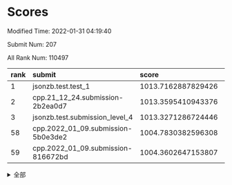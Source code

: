 # Scores

Modified Time: 2022-01-31 04:19:40

Submit Num: 207

All Rank Num: 110497

| rank |               submit               |       score        |       sigma        | pk_num |
| :--- | :--------------------------------- | :----------------- | :----------------- | :----- |
| 1    | jsonzb.test.test_1                 | 1013.7162887829426 | 0.8143288297916615 | 2134   |
| 2    | cpp.21_12_24.submission-2b2ea0d7   | 1013.3595410943376 | 0.8007610039860875 | 2136   |
| 3    | jsonzb.test.submission_level_4     | 1013.3271286724446 | 0.7945672245116893 | 2136   |
| 58   | cpp.2022_01_09.submission-5b0e3de2 | 1004.7830382596308 | 0.7115929243412753 | 2134   |
| 59   | cpp.2022_01_09.submission-816672bd | 1004.3602647153807 | 0.7331535358018739 | 2137   |


<details>
<summary>全部</summary>

| rank |                 submit                 |       score        |       sigma        | pk_num |
| :--- | :------------------------------------- | :----------------- | :----------------- | :----- |
| 1    | jsonzb.test.test_1                     | 1013.7162887829426 | 0.8143288297916615 | 2134   |
| 2    | cpp.21_12_24.submission-2b2ea0d7       | 1013.3595410943376 | 0.8007610039860875 | 2136   |
| 3    | jsonzb.test.submission_level_4         | 1013.3271286724446 | 0.7945672245116893 | 2136   |
| 4    | gobigger.level_3.submission_level_3_45 | 1011.7423076618109 | 0.7824357995783399 | 2138   |
| 5    | gobigger.level_3.submission_level_3_5  | 1011.6873837973649 | 0.790693821764287  | 2131   |
| 6    | gobigger.level_3.submission_level_3_10 | 1011.2526063643749 | 0.7849650238487312 | 2137   |
| 7    | gobigger.level_3.submission_level_3_39 | 1011.215398231949  | 0.7621177907953957 | 2136   |
| 8    | gobigger.level_3.submission_level_3_22 | 1011.1610707586688 | 0.7761765467285219 | 2132   |
| 9    | gobigger.level_3.submission_level_3_0  | 1010.8923908487944 | 0.7823674365866564 | 2135   |
| 10   | gobigger.level_3.submission_level_3_17 | 1010.8085102551311 | 0.7595129714303968 | 2135   |
| 11   | gobigger.level_3.submission_level_3_20 | 1010.8031539831817 | 0.7648456993787264 | 2132   |
| 12   | gobigger.level_3.submission_level_3_11 | 1010.7895004130179 | 0.743936491635926  | 2135   |
| 13   | gobigger.level_3.submission_level_3_38 | 1010.6501393793005 | 0.7706712362547019 | 2139   |
| 14   | gobigger.level_3.submission_level_3_44 | 1010.5944513633135 | 0.7659528842000767 | 2137   |
| 15   | gobigger.level_3.submission_level_3_28 | 1010.5265700915648 | 0.7904395708817307 | 2139   |
| 16   | gobigger.level_3.submission_level_3_41 | 1010.4877733625337 | 0.7729488017253816 | 2133   |
| 17   | gobigger.level_3.submission_level_3_30 | 1010.4763374379831 | 0.7615543767067093 | 2132   |
| 18   | gobigger.level_3.submission_level_3_23 | 1010.4742809097899 | 0.7567186048850176 | 2135   |
| 19   | gobigger.level_3.submission_level_3_27 | 1010.434383590512  | 0.7443874281881674 | 2133   |
| 20   | gobigger.level_3.submission_level_3_6  | 1010.3843300503345 | 0.7498094476296268 | 2134   |
| 21   | gobigger.level_3.submission_level_3_24 | 1010.3491666659049 | 0.7586175376878763 | 2135   |
| 22   | gobigger.level_3.submission_level_3_3  | 1010.2374457202617 | 0.7656359306714582 | 2132   |
| 23   | gobigger.level_3.submission_level_3_32 | 1010.1249598622284 | 0.7823967014496952 | 2129   |
| 24   | gobigger.level_3.submission_level_3_26 | 1010.0550406062865 | 0.7444374337812695 | 2137   |
| 25   | gobigger.level_3.submission_level_3_15 | 1010.0237192273217 | 0.7506390658520167 | 2138   |
| 26   | gobigger.level_3.submission_level_3_40 | 1009.9923792316692 | 0.7367823982246701 | 2133   |
| 27   | gobigger.level_3.submission_level_3_35 | 1009.9549396164783 | 0.7542173819221705 | 2137   |
| 28   | gobigger.level_3.submission_level_3_8  | 1009.9338774542217 | 0.7696702214664629 | 2136   |
| 29   | gobigger.level_3.submission_level_3_12 | 1009.9168839757044 | 0.7575056737526931 | 2137   |
| 30   | gobigger.level_3.submission_level_3_16 | 1009.8669137440587 | 0.7381142591089834 | 2132   |
| 31   | gobigger.level_3.submission_level_3_48 | 1009.7834159513321 | 0.7707010556110038 | 2135   |
| 32   | gobigger.level_3.submission_level_3_36 | 1009.7559869132168 | 0.7817831901750486 | 2138   |
| 33   | gobigger.level_3.submission_level_3_46 | 1009.7418910538613 | 0.7531639786126528 | 2133   |
| 34   | gobigger.level_3.submission_level_3_19 | 1009.6899642875998 | 0.7405396063678861 | 2128   |
| 35   | gobigger.level_3.submission_level_3_34 | 1009.5296739222418 | 0.748547151982128  | 2136   |
| 36   | gobigger.level_3.submission_level_3_49 | 1009.4562784235766 | 0.7658282221132787 | 2129   |
| 37   | gobigger.level_3.submission_level_3_13 | 1009.4493084998466 | 0.7540422786816844 | 2135   |
| 38   | gobigger.level_3.submission_level_3_7  | 1009.4200157684621 | 0.7385953716646715 | 2136   |
| 39   | gobigger.level_3.submission_level_3_14 | 1009.3175968501839 | 0.7568738262550386 | 2134   |
| 40   | gobigger.level_3.submission_level_3_29 | 1009.223641991875  | 0.7492633470772083 | 2131   |
| 41   | gobigger.level_3.submission_level_3_18 | 1009.2010352444811 | 0.7375125192192856 | 2135   |
| 42   | gobigger.level_3.submission_level_3_33 | 1009.143807181722  | 0.7421287503318602 | 2138   |
| 43   | gobigger.level_3.submission_level_3_9  | 1009.0342968036933 | 0.7653056015228803 | 2141   |
| 44   | gobigger.level_3.submission_level_3_42 | 1009.0342683039594 | 0.7501798795444864 | 2135   |
| 45   | gobigger.level_3.submission_level_3_43 | 1009.0050223762519 | 0.7453134110793266 | 2133   |
| 46   | gobigger.level_3.submission_level_3_4  | 1008.5404792423777 | 0.7509022967369985 | 2135   |
| 47   | gobigger.level_3.submission_level_3_1  | 1008.5072865809881 | 0.7391017991033023 | 2134   |
| 48   | gobigger.level_3.submission_level_3_25 | 1008.3693090000844 | 0.7513702994593978 | 2139   |
| 49   | gobigger.level_3.submission_level_3_2  | 1008.2963901998843 | 0.7380937542453206 | 2130   |
| 50   | gobigger.level_3.submission_level_3_31 | 1008.2684247436606 | 0.7387163697915238 | 2136   |
| 51   | gobigger.level_3.submission_level_3_37 | 1008.2642434229074 | 0.7346956959234049 | 2140   |
| 52   | gobigger.level_3.submission_level_3_21 | 1008.0954529327958 | 0.7437141035596658 | 2133   |
| 53   | gobigger.level_3.submission_level_3_47 | 1007.8121670449482 | 0.7517810409240248 | 2130   |
| 54   | gobigger.level_1.submission_level_1_34 | 1005.4997231581199 | 0.7357338012496708 | 2132   |
| 55   | gobigger.level_1.submission_level_1_47 | 1005.1812771857867 | 0.7226450948492519 | 2138   |
| 56   | gobigger.level_1.submission_level_1_42 | 1004.9253992458782 | 0.7237691963275107 | 2139   |
| 57   | gobigger.level_1.submission_level_1_27 | 1004.79963807711   | 0.7229055249143498 | 2134   |
| 58   | cpp.2022_01_09.submission-5b0e3de2     | 1004.7830382596308 | 0.7115929243412753 | 2134   |
| 59   | cpp.2022_01_09.submission-816672bd     | 1004.3602647153807 | 0.7331535358018739 | 2137   |
| 60   | gobigger.level_1.submission_level_1_16 | 1004.3476652077035 | 0.7244382787236521 | 2140   |
| 61   | gobigger.level_1.submission_level_1_6  | 1004.3327948315399 | 0.7098375461974729 | 2135   |
| 62   | gobigger.level_1.submission_level_1_49 | 1004.267642800734  | 0.7255622351300023 | 2139   |
| 63   | gobigger.level_1.submission_level_1_40 | 1003.8838330201265 | 0.7041238741982419 | 2137   |
| 64   | gobigger.level_1.submission_level_1_44 | 1003.8649819203529 | 0.7145739535347391 | 2131   |
| 65   | gobigger.level_1.submission_level_1_17 | 1003.7877576286281 | 0.7304013788409295 | 2137   |
| 66   | gobigger.level_1.submission_level_1_14 | 1003.7650317482942 | 0.7209686044626197 | 2136   |
| 67   | gobigger.level_1.submission_level_1_38 | 1003.7349040378004 | 0.7153243644964056 | 2135   |
| 68   | gobigger.level_1.submission_level_1_4  | 1003.6452750034096 | 0.7219204713814508 | 2137   |
| 69   | gobigger.level_1.submission_level_1_8  | 1003.6316853340529 | 0.7103129171132392 | 2138   |
| 70   | gobigger.level_1.submission_level_1_31 | 1003.5734466155959 | 0.7121652439987034 | 2131   |
| 71   | gobigger.level_1.submission_level_1_43 | 1003.5681490718881 | 0.7056723337028056 | 2135   |
| 72   | gobigger.level_1.submission_level_1_2  | 1003.5550761649924 | 0.7205854690049543 | 2134   |
| 73   | gobigger.level_1.submission_level_1_39 | 1003.528281555631  | 0.717334073824846  | 2129   |
| 74   | gobigger.level_1.submission_level_1_0  | 1003.5012035779374 | 0.7064667172315304 | 2138   |
| 75   | gobigger.level_1.submission_level_1_30 | 1003.4698868049194 | 0.7157919573254622 | 2134   |
| 76   | gobigger.level_1.submission_level_1_41 | 1003.467907659552  | 0.7214204258828925 | 2137   |
| 77   | gobigger.level_1.submission_level_1_26 | 1003.339662801357  | 0.7204117590278911 | 2136   |
| 78   | gobigger.level_1.submission_level_1_46 | 1003.3163263293543 | 0.7260444490440334 | 2134   |
| 79   | gobigger.level_1.submission_level_1_19 | 1003.3131968547331 | 0.7146530759118006 | 2136   |
| 80   | gobigger.level_1.submission_level_1_5  | 1003.2964607533701 | 0.7161285174783055 | 2145   |
| 81   | gobigger.level_1.submission_level_1_25 | 1003.250065944729  | 0.7154791492359578 | 2132   |
| 82   | gobigger.level_1.submission_level_1_48 | 1003.1094469347707 | 0.7047060119957637 | 2140   |
| 83   | gobigger.level_1.submission_level_1_21 | 1003.1083271527697 | 0.7128011901530312 | 2134   |
| 84   | gobigger.level_1.submission_level_1_7  | 1003.0898663154511 | 0.724718608988146  | 2140   |
| 85   | gobigger.level_1.submission_level_1_11 | 1003.0633368935532 | 0.7158802035587477 | 2132   |
| 86   | gobigger.level_1.submission_level_1_24 | 1003.0527149044775 | 0.7176524267806402 | 2135   |
| 87   | gobigger.level_1.submission_level_1_36 | 1002.9471934719776 | 0.7193208803830584 | 2137   |
| 88   | gobigger.level_1.submission_level_1_32 | 1002.9280357778858 | 0.7113801854000777 | 2136   |
| 89   | gobigger.level_1.submission_level_1_28 | 1002.9122576693762 | 0.7091825473629693 | 2136   |
| 90   | gobigger.level_1.submission_level_1_45 | 1002.8994254471289 | 0.7095892374151883 | 2138   |
| 91   | gobigger.level_1.submission_level_1_18 | 1002.852061962977  | 0.7196435115539241 | 2139   |
| 92   | gobigger.level_1.submission_level_1_9  | 1002.8430210495957 | 0.7079222442951215 | 2130   |
| 93   | gobigger.level_1.submission_level_1_13 | 1002.7759895358251 | 0.7018724624689062 | 2140   |
| 94   | gobigger.level_1.submission_level_1_35 | 1002.7655527290085 | 0.707848168083083  | 2135   |
| 95   | gobigger.level_1.submission_level_1_37 | 1002.743322412083  | 0.7023501361903892 | 2137   |
| 96   | gobigger.level_1.submission_level_1_33 | 1002.7240720041061 | 0.713378642135401  | 2132   |
| 97   | gobigger.level_1.submission_level_1_1  | 1002.7133547429871 | 0.7172562064653755 | 2132   |
| 98   | gobigger.level_1.submission_level_1_12 | 1002.653382608114  | 0.7101608172212518 | 2137   |
| 99   | gobigger.level_1.submission_level_1_3  | 1002.5415430058446 | 0.7143969723931929 | 2129   |
| 100  | gobigger.level_1.submission_level_1_23 | 1002.5155543813077 | 0.7209987960851733 | 2141   |
| 101  | gobigger.level_1.submission_level_1_15 | 1002.451230307914  | 0.7169777027876344 | 2134   |
| 102  | gobigger.level_1.submission_level_1_20 | 1002.2780418340882 | 0.7054845923079436 | 2134   |
| 103  | gobigger.level_1.submission_level_1_10 | 1002.2439338571645 | 0.7090708174958243 | 2135   |
| 104  | gobigger.level_1.submission_level_1_22 | 1002.2323829293117 | 0.72211788816422   | 2133   |
| 105  | gobigger.level_1.submission_level_1_29 | 1001.2674261087953 | 0.7166706395918976 | 2137   |
| 106  | gobigger.random.submission_random_8    | 997.3774411256132  | 0.7137411919606382 | 2140   |
| 107  | gobigger.random.submission_random_19   | 997.2892291414486  | 0.7144042179616243 | 2134   |
| 108  | gobigger.random.submission_random_12   | 997.247851194279   | 0.7094178343463522 | 2135   |
| 109  | gobigger.random.submission_random_28   | 997.0209122729372  | 0.7055922964565285 | 2131   |
| 110  | gobigger.random.submission_random_20   | 996.8065563707015  | 0.7064787839647644 | 2135   |
| 111  | gobigger.random.submission_random_11   | 996.7902237942053  | 0.7063800805235315 | 2131   |
| 112  | gobigger.random.submission_random_48   | 996.7357353018754  | 0.7097288305338122 | 2134   |
| 113  | gobigger.random.submission_random_45   | 996.7348685071984  | 0.7157960222822369 | 2132   |
| 114  | gobigger.random.submission_random_37   | 996.6558556568324  | 0.7058411790633741 | 2134   |
| 115  | gobigger.random.submission_random_24   | 996.5991595917351  | 0.7190651226186262 | 2135   |
| 116  | gobigger.random.submission_random_34   | 996.5082672984156  | 0.7136324052379055 | 2139   |
| 117  | gobigger.random.submission_random_4    | 996.4653644006057  | 0.7114459744828708 | 2136   |
| 118  | gobigger.random.submission_random_44   | 996.340547530355   | 0.7281925926581523 | 2135   |
| 119  | gobigger.random.submission_random_2    | 996.239480864099   | 0.7006094803458193 | 2140   |
| 120  | gobigger.random.submission_random_38   | 996.2319648093755  | 0.7044535111129784 | 2135   |
| 121  | gobigger.random.submission_random_36   | 996.1463551618493  | 0.7181816107244227 | 2132   |
| 122  | gobigger.random.submission_random_43   | 996.0878443507763  | 0.7086307992952149 | 2139   |
| 123  | gobigger.random.submission_random_40   | 996.0674025662532  | 0.7179216799756462 | 2128   |
| 124  | gobigger.random.submission_random_27   | 996.0565542426232  | 0.7098458006228799 | 2136   |
| 125  | gobigger.random.submission_random_42   | 995.9931108520855  | 0.7212463845186221 | 2134   |
| 126  | gobigger.random.submission_random_17   | 995.9875682836827  | 0.7195343716414412 | 2130   |
| 127  | gobigger.random.submission_random_41   | 995.9620346880304  | 0.7141142834875766 | 2139   |
| 128  | gobigger.random.submission_random_46   | 995.9244485183689  | 0.7089309728053682 | 2135   |
| 129  | gobigger.random.submission_random_26   | 995.9057684960611  | 0.7009792449123222 | 2138   |
| 130  | gobigger.random.submission_random_25   | 995.8488704923119  | 0.7063050318541629 | 2136   |
| 131  | gobigger.random.submission_random_7    | 995.8334396946885  | 0.7104589770493152 | 2137   |
| 132  | gobigger.random.submission_random_47   | 995.7568361846401  | 0.7075892230459174 | 2137   |
| 133  | gobigger.random.submission_random_3    | 995.742599630988   | 0.7117239059994356 | 2140   |
| 134  | gobigger.random.submission_random_5    | 995.7184582409876  | 0.704312381916523  | 2135   |
| 135  | gobigger.random.submission_random_33   | 995.7117737780453  | 0.7059010164352212 | 2140   |
| 136  | gobigger.random.submission_random_35   | 995.674672969348   | 0.708111290524309  | 2134   |
| 137  | gobigger.random.submission_random_31   | 995.645856656191   | 0.7091155595832029 | 2138   |
| 138  | gobigger.random.submission_random_22   | 995.6025553190848  | 0.7087204026631428 | 2134   |
| 139  | gobigger.random.submission_random_16   | 995.5561687753337  | 0.7139242961120719 | 2132   |
| 140  | gobigger.random.submission_random_29   | 995.4829988756812  | 0.7096453158949785 | 2135   |
| 141  | gobigger.random.submission_random_9    | 995.4646406937931  | 0.7047926193711344 | 2134   |
| 142  | gobigger.random.submission_random_49   | 995.3768046681698  | 0.7093420663765959 | 2134   |
| 143  | gobigger.random.submission_random_23   | 995.3423105591553  | 0.6967638088009389 | 2136   |
| 144  | gobigger.random.submission_random_21   | 995.2973565866808  | 0.70503146242427   | 2138   |
| 145  | gobigger.random.submission_random_6    | 995.2362076154878  | 0.7202548392198436 | 2131   |
| 146  | gobigger.random.submission_random_15   | 995.2021398392955  | 0.7142261013553522 | 2137   |
| 147  | gobigger.random.submission_random_14   | 995.1614533890835  | 0.70699289875879   | 2132   |
| 148  | gobigger.random.submission_random_10   | 995.0962116704792  | 0.706417106752417  | 2137   |
| 149  | gobigger.random.submission_random_32   | 995.094036584939   | 0.6976327314426872 | 2141   |
| 150  | gobigger.random.submission_random_18   | 994.9814604187122  | 0.7181714173987531 | 2136   |
| 151  | gobigger.random.submission_random_0    | 994.9660709779267  | 0.7274003307542866 | 2133   |
| 152  | gobigger.random.submission_random_30   | 994.4166533244636  | 0.7155430632422941 | 2134   |
| 153  | gobigger.random.submission_random_39   | 994.3388488098368  | 0.7107762627218155 | 2136   |
| 154  | gobigger.random.submission_random_13   | 994.3030298314686  | 0.7266991849130768 | 2135   |
| 155  | gobigger.random.submission_random_1    | 994.2928228643667  | 0.7188111954133299 | 2130   |
| 156  | gobigger.level_2.submission_level_2_44 | 993.5659158064428  | 0.7220129508361771 | 2138   |
| 157  | gobigger.level_2.submission_level_2_45 | 993.5283715741913  | 0.7476741618360068 | 2137   |
| 158  | gobigger.level_2.submission_level_2_2  | 993.5239592186441  | 0.7396966358814941 | 2135   |
| 159  | gobigger.level_2.submission_level_2_16 | 993.4993657839087  | 0.7180454498152603 | 2130   |
| 160  | gobigger.level_2.submission_level_2_3  | 993.1138136805562  | 0.7338673749074551 | 2135   |
| 161  | gobigger.level_2.submission_level_2_15 | 993.0980313481255  | 0.7365307268873772 | 2134   |
| 162  | gobigger.level_2.submission_level_2_38 | 992.898023256183   | 0.732662710343047  | 2134   |
| 163  | gobigger.level_2.submission_level_2_37 | 992.8790447145094  | 0.7286342234593572 | 2135   |
| 164  | gobigger.level_2.submission_level_2_49 | 992.7699306651456  | 0.7356882626392605 | 2131   |
| 165  | gobigger.level_2.submission_level_2_5  | 992.7204836169767  | 0.7337114320365918 | 2137   |
| 166  | gobigger.level_2.submission_level_2_22 | 992.6871997872869  | 0.740112826259753  | 2133   |
| 167  | gobigger.level_2.submission_level_2_10 | 992.6515293811588  | 0.726757046682588  | 2135   |
| 168  | gobigger.level_2.submission_level_2_35 | 992.6230054587078  | 0.7278580648389773 | 2137   |
| 169  | gobigger.level_2.submission_level_2_9  | 992.5493564730843  | 0.7334973717711785 | 2136   |
| 170  | gobigger.level_2.submission_level_2_25 | 992.5182613070926  | 0.7337534792489288 | 2138   |
| 171  | gobigger.level_2.submission_level_2_33 | 992.4414849068777  | 0.7325064087404868 | 2130   |
| 172  | gobigger.level_2.submission_level_2_42 | 992.4214480484192  | 0.7394981186116574 | 2136   |
| 173  | gobigger.level_2.submission_level_2_11 | 992.4129345669587  | 0.737613772091879  | 2134   |
| 174  | gobigger.level_2.submission_level_2_21 | 992.3908545855786  | 0.7404394419105348 | 2134   |
| 175  | gobigger.level_2.submission_level_2_24 | 992.3326618847753  | 0.7251626453405414 | 2137   |
| 176  | gobigger.level_2.submission_level_2_13 | 992.2945543805187  | 0.7616526486499936 | 2135   |
| 177  | gobigger.level_2.submission_level_2_28 | 992.1627865462334  | 0.7474420504597239 | 2138   |
| 178  | gobigger.level_2.submission_level_2_17 | 992.129795644518   | 0.7302401582645535 | 2133   |
| 179  | gobigger.level_2.submission_level_2_36 | 992.1252968237825  | 0.7551693428073165 | 2142   |
| 180  | gobigger.level_2.submission_level_2_40 | 992.0512028883663  | 0.7562970668003914 | 2135   |
| 181  | gobigger.level_2.submission_level_2_30 | 992.0484215114607  | 0.7345117066351858 | 2135   |
| 182  | gobigger.level_2.submission_level_2_6  | 991.9581915018616  | 0.736617341429953  | 2138   |
| 183  | gobigger.level_2.submission_level_2_19 | 991.9170784281085  | 0.7370057723056525 | 2138   |
| 184  | gobigger.level_2.submission_level_2_46 | 991.9101146022213  | 0.7530474575471963 | 2134   |
| 185  | gobigger.level_2.submission_level_2_39 | 991.8933736917566  | 0.7713969626537713 | 2137   |
| 186  | gobigger.level_2.submission_level_2_48 | 991.788639480944   | 0.7570193192944864 | 2134   |
| 187  | gobigger.level_2.submission_level_2_26 | 991.7597847429329  | 0.741061046670697  | 2137   |
| 188  | gobigger.level_2.submission_level_2_34 | 991.7342321877916  | 0.7451920793984524 | 2135   |
| 189  | gobigger.level_2.submission_level_2_12 | 991.655103229199   | 0.7264336006706964 | 2135   |
| 190  | gobigger.level_2.submission_level_2_18 | 991.6394425733166  | 0.7626368926572498 | 2133   |
| 191  | gobigger.level_2.submission_level_2_32 | 991.5918608515929  | 0.7474033500917953 | 2138   |
| 192  | gobigger.level_2.submission_level_2_7  | 991.5822713214882  | 0.7477565277927258 | 2137   |
| 193  | gobigger.level_2.submission_level_2_31 | 991.51163998104    | 0.7392953388091102 | 2133   |
| 194  | gobigger.level_2.submission_level_2_1  | 991.4653995118588  | 0.7515720397483353 | 2139   |
| 195  | gobigger.level_2.submission_level_2_4  | 991.3609886490568  | 0.7390637777091583 | 2130   |
| 196  | gobigger.level_2.submission_level_2_27 | 991.2973267705058  | 0.7752480223782647 | 2135   |
| 197  | gobigger.level_2.submission_level_2_0  | 991.2756998351953  | 0.7407924407345391 | 2137   |
| 198  | gobigger.level_2.submission_level_2_20 | 991.2321484001036  | 0.7501826635378874 | 2140   |
| 199  | gobigger.level_2.submission_level_2_47 | 991.1234805685241  | 0.7574827240479574 | 2138   |
| 200  | gobigger.level_2.submission_level_2_41 | 991.0767569709276  | 0.761592553952122  | 2139   |
| 201  | gobigger.level_2.submission_level_2_29 | 990.9769421409657  | 0.754135858212802  | 2135   |
| 202  | gobigger.level_2.submission_level_2_43 | 990.6282984596163  | 0.7580894827146774 | 2138   |
| 203  | gobigger.level_2.submission_level_2_23 | 990.5592623438763  | 0.7697738845760291 | 2133   |
| 204  | gobigger.level_2.submission_level_2_8  | 990.3173342505877  | 0.7657666220428939 | 2132   |
| 205  | gobigger.level_2.submission_level_2_14 | 990.0377344185583  | 0.7697585342035328 | 2134   |
| 206  | gobigger.none.submission_none_1        | 979.2484651681816  | 1.214377168608545  | 2128   |
| 207  | gobigger.none.submission_none_0        | 977.853368373947   | 1.2680313828917562 | 2139   |

</details>